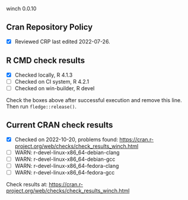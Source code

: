 winch 0.0.10

## Cran Repository Policy

- [x] Reviewed CRP last edited 2022-07-26.

## R CMD check results

- [x] Checked locally, R 4.1.3
- [ ] Checked on CI system, R 4.2.1
- [ ] Checked on win-builder, R devel

Check the boxes above after successful execution and remove this line. Then run `fledge::release()`.

## Current CRAN check results

- [x] Checked on 2022-10-20, problems found: https://cran.r-project.org/web/checks/check_results_winch.html
- [ ] WARN: r-devel-linux-x86_64-debian-clang
- [ ] WARN: r-devel-linux-x86_64-debian-gcc
- [ ] WARN: r-devel-linux-x86_64-fedora-clang
- [ ] WARN: r-devel-linux-x86_64-fedora-gcc

Check results at: https://cran.r-project.org/web/checks/check_results_winch.html
